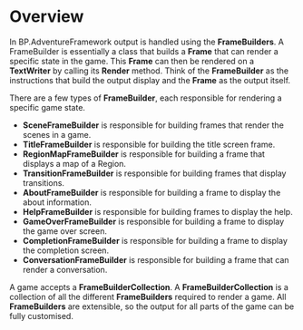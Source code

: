 # Overview
In BP.AdventureFramework output is handled using the **FrameBuilders**. A FrameBuilder is essentially a class that builds a **Frame** that can render a specific state in the game. This **Frame** can then be rendered on a **TextWriter** by calling its **Render** method. Think of the **FrameBuilder** as the instructions that build the output display and the **Frame** as the output itself.

There are a few types of **FrameBuilder**, each responsible for rendering a specific game state.
* **SceneFrameBuilder** is responsible for building frames that render the scenes in a game.
* **TitleFrameBuilder** is responsible for building the title screen frame.
* **RegionMapFrameBuilder** is responsible for building a frame that displays a map of a Region.
* **TransitionFrameBuilder** is responsible for building frames that display transitions.
* **AboutFrameBuilder** is responsible for building a frame to display the about information.
* **HelpFrameBuilder** is responsible for building frames to display the help.
* **GameOverFrameBuilder** is responsible for building a frame to display the game over screen.
* **CompletionFrameBuilder** is responsible for building a frame to display the completion screen.
* **ConversationFrameBuilder** is responsible for building a frame that can render a conversation.

A game accepts a **FrameBuilderCollection**. A **FrameBuilderCollection** is a collection of all the different **FrameBuilders** required to render a game. All **FrameBuilders** are extensible, so the output for all parts of the game can be fully customised.

